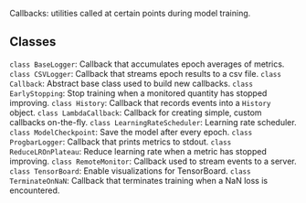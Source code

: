 Callbacks: utilities called at certain points during model training.
## Classes
`class BaseLogger`: Callback that accumulates epoch averages of metrics.
`class CSVLogger`: Callback that streams epoch results to a csv file.
`class Callback`: Abstract base class used to build new callbacks.
`class EarlyStopping`: Stop training when a monitored quantity has stopped improving.
`class History`: Callback that records events into a `History` object.
`class LambdaCallback`: Callback for creating simple, custom callbacks on-the-fly.
`class LearningRateScheduler`: Learning rate scheduler.
`class ModelCheckpoint`: Save the model after every epoch.
`class ProgbarLogger`: Callback that prints metrics to stdout.
`class ReduceLROnPlateau`: Reduce learning rate when a metric has stopped improving.
`class RemoteMonitor`: Callback used to stream events to a server.
`class TensorBoard`: Enable visualizations for TensorBoard.
`class TerminateOnNaN`: Callback that terminates training when a NaN loss is encountered.
